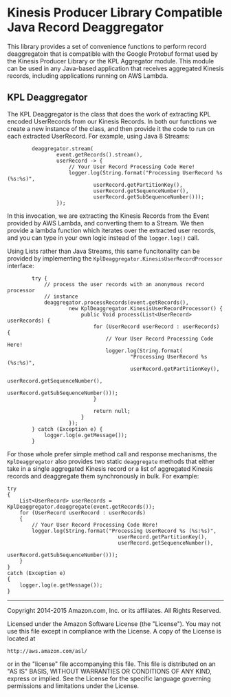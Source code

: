# Kinesis Producer Library Compatible Java Record Deaggregator

This library provides a set of convenience functions to perform record deaggregatoin that is compatible with the Google Protobuf format used by the Kinesis Producer Library or the KPL Aggregator module.  This module can be used in any Java-based application that receives aggregated Kinesis records, including applications running on AWS Lambda.

## KPL Deaggregator

The KPL Deaggregator is the class that does the work of extracting KPL encoded UserRecords from our Kinesis Records. In both our functions we create a new instance of the class, and then provide it the code to run on each extracted UserRecord. For example, using Java 8 Streams:

```
        deaggregator.stream(
                event.getRecords().stream(),
                userRecord -> {
                    // Your User Record Processing Code Here!
                    logger.log(String.format("Processing UserRecord %s (%s:%s)",
                            userRecord.getPartitionKey(),
                            userRecord.getSequenceNumber(),
                            userRecord.getSubSequenceNumber()));
                });
```

In this invocation, we are extracting the Kinesis Records from the Event provided by AWS Lambda, and converting them to a Stream. We then provide a lambda function which iterates over the extracted user records, and you can type in your own logic instead of the `logger.log()` call.

Using Lists rather than Java Streams, this same funcitonality can be provided by implementing the `KplDeaggregator.KinesisUserRecordProcessor` interface:

```
        try {
            // process the user records with an anonymous record processor
            // instance
            deaggregator.processRecords(event.getRecords(),
                    new KplDeaggregator.KinesisUserRecordProcessor() {
                        public Void process(List<UserRecord> userRecords) {
                            for (UserRecord userRecord : userRecords) {
                                // Your User Record Processing Code Here!
                                logger.log(String.format(
                                        "Processing UserRecord %s (%s:%s)",
                                        userRecord.getPartitionKey(),
                                        userRecord.getSequenceNumber(),
                                        userRecord.getSubSequenceNumber()));
                            }

                            return null;
                        }
                    });
        } catch (Exception e) {
            logger.log(e.getMessage());
        }
```

For those whole prefer simple method call and response mechanisms, the `KplDeaggregator` also provides two static `deaggregate` methods that either take in a single aggregated Kinesis record or a list of aggregated Kinesis records and deaggregate them synchronously in bulk. For example:

```
try
{
    List<UserRecord> userRecords = KplDeaggregator.deaggregate(event.getRecords());
    for (UserRecord userRecord : userRecords)
    {
        // Your User Record Processing Code Here!
        logger.log(String.format("Processing UserRecord %s (%s:%s)", 
                                    userRecord.getPartitionKey(), 
                                    userRecord.getSequenceNumber(),
                                    userRecord.getSubSequenceNumber()));
    }
}
catch (Exception e)
{
    logger.log(e.getMessage());
}
```

----

Copyright 2014-2015 Amazon.com, Inc. or its affiliates. All Rights Reserved.

Licensed under the Amazon Software License (the "License"). You may not use this file except in compliance with the License. A copy of the License is located at

	http://aws.amazon.com/asl/

or in the "license" file accompanying this file. This file is distributed on an "AS IS" BASIS, WITHOUT WARRANTIES OR CONDITIONS OF ANY KIND, express or implied. See the License for the specific language governing permissions and limitations under the License.